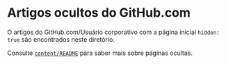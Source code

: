# Artigos ocultos do GitHub.com

O artigos do GitHub.com/Usuário corporativo com a página inicial `hidden: true` são encontrados neste diretório.

Consulte [`content/README`](../README.md#hidden-pages) para saber mais sobre páginas ocultas.
